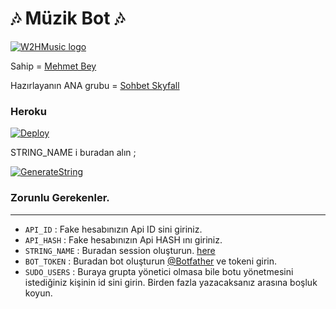 <h1 align="centre">🎶 Müzik Bot 🎶</h1>

[![W2HMusic logo](https://i.ibb.co/549yrxQ/IMG-20210603-133248-749.jpg)](https://t.me/EfsaneStar)

Sahip = [Mehmet Bey](https://t.me/EfsaneStar)

Hazırlayanın ANA grubu = [Sohbet Skyfall](https://t.me/sohbetskyfall)

<h3 align="centre"> Heroku </h4>

[![Deploy](https://www.herokucdn.com/deploy/button.svg)](https://heroku.com/deploy?template=https://github.com/Mehmetbaba06/Voice_Music2021)

STRING_NAME i buradan alın ;

[![GenerateString](https://img.shields.io/badge/repl.it-generateString-yellowgreen)](https://repl.it/@subinps/getStringName)

### Zorunlu Gerekenler. 
----------------------------------
   - `API_ID` :  Fake hesabınızın Api ID sini giriniz. 
   - `API_HASH` :  Fake hesabınızın Api HASH ını giriniz.
   - `STRING_NAME` :  Buradan session oluşturun. [here](https://repl.it/@subinps/getStringName)
   - `BOT_TOKEN` :  Buradan bot oluşturun [@Botfather](https://t.me/botfather) ve tokeni girin. 
   - `SUDO_USERS` :  Buraya grupta yönetici olmasa bile botu yönetmesini istediğiniz kişinin id sini girin. Birden fazla yazacaksanız arasına boşluk koyun. 
